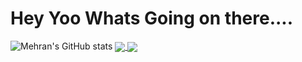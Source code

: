 # Hey Yoo Whats Going on there....
![Mehran's GitHub stats](https://github-readme-stats.vercel.app/api?username=iamehran&show_icons=true&theme=radical)
<a href="https://github.com/iamehran/github-readme-stats">
  <img align="center" src="https://github-readme-stats.vercel.app/api/pin/?username=iamehran&repo=github-readme-stats" />
</a>
<a href="https://github.com/iamehran/convoychat">
  <img align="center" src="https://github-readme-stats.vercel.app/api/pin/?username=iamehran&repo=convoychat" />
</a>









